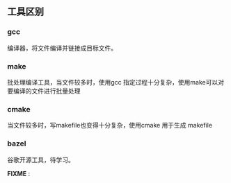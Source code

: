 ## 工具区别

### gcc 

编译器，将文件编译并链接成目标文件。

### make

批处理编译工具，当文件较多时，使用gcc 指定过程十分复杂，使用make可以对要编译的文件进行批量处理

### cmake

当文件较多时，写makefile也变得十分复杂，使用cmake 用于生成 makefile


### bazel

谷歌开源工具，待学习。

**FIXME** :

